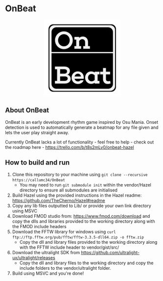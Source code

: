 # OnBeat

<p align="center">
<img src="logo/logo.png" width=50%>
</p>

## About OnBeat
OnBeat is an early development rhythm game inspired by Osu Mania.
Onset detection is used to automatically generate a beatmap for any file given and lets the user play straight away.

Currently OnBeat lacks a lot of functionality - feel free to help - check out the roadmap here - https://trello.com/b/t8s2mLv0/onbeat-hazel

## How to build and run
1. Clone this repository to your machine using `git clone --recursive https://callumc34/OnBeat`
   - You may need to run `git submodule init` within the vendor/Hazel directory to ensure all submodules are initialised
2. Build Hazel using the provided instructions in the Hazel readme: https://github.com/TheCherno/Hazel#readme
3. Copy any lib files outputted to Lib/ or provide your own link directory using MSVC
4. Download FMOD studio from: https://www.fmod.com/download and copy the dlls and libraries provided to the working directory along with the FMOD include headers
5. Download the FFTW library for windows using `curl ftp://ftp.fftw.org/pub/fftw/fftw-3.3.5-dll64.zip -o fftw.zip`
   - Copy the dll and library files provided to the working directory along with the FFTW include header to vendor/gist/src/
6. Download the ultralight SDK from https://github.com/ultralight-ux/ultralight/releases
   - Copy the dll and library files to the working directory and copy the include folders to the vendor/ultralight folder.
6. Build using MSVC and you're done!

